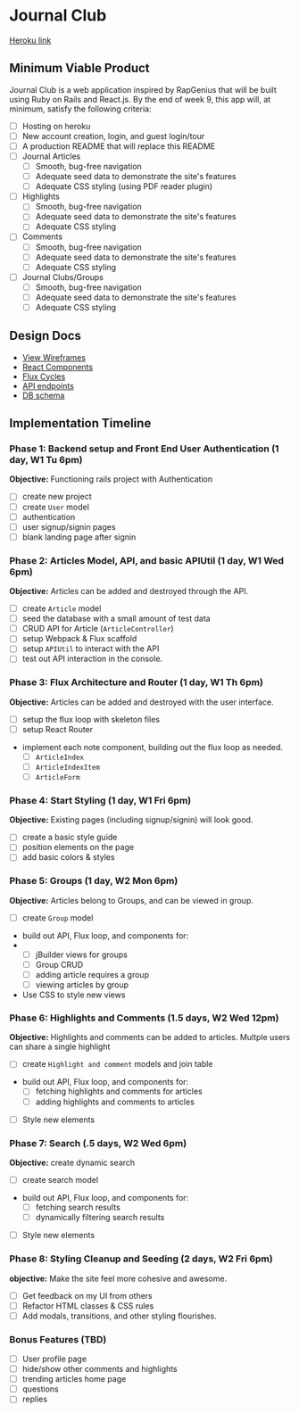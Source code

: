 # Journal Club
[Heroku link][heroku]

[heroku]: http://www.myjournal.club
## Minimum Viable Product
Journal Club is a web application inspired by RapGenius that will be built using Ruby on Rails and React.js. By the end of week 9, this app will, at minimum, satisfy the following criteria:

- [ ]  Hosting on heroku
- [ ] New account creation, login, and guest login/tour
- [ ] A production README that will replace this README
- [ ] Journal Articles
    - [ ] Smooth, bug-free navigation
  - [ ] Adequate seed data to demonstrate the site's features
  - [ ] Adequate CSS styling (using PDF reader plugin)
- [ ] Highlights
    - [ ] Smooth, bug-free navigation
  - [ ] Adequate seed data to demonstrate the site's features
  - [ ] Adequate CSS styling
- [ ] Comments
    - [ ] Smooth, bug-free navigation
  - [ ] Adequate seed data to demonstrate the site's features
  - [ ] Adequate CSS styling
- [ ] Journal Clubs/Groups
    - [ ] Smooth, bug-free navigation
  - [ ] Adequate seed data to demonstrate the site's features
  - [ ] Adequate CSS styling

## Design Docs
* [View Wireframes][views]
* [React Components][components]
* [Flux Cycles][flux-cycles]
* [API endpoints][api-endpoints]
* [DB schema][schema]

[views]: docs/views.md
[components]: docs/components.md
[flux-cycles]: docs/flux-cycles.md
[api-endpoints]: docs/api-endpoints.md
[schema]: docs/schema.md

## Implementation Timeline

### Phase 1: Backend setup and Front End User Authentication (1 day, W1 Tu 6pm)

**Objective:** Functioning rails project with Authentication

- [ ] create new project
- [ ] create `User` model
- [ ] authentication
- [ ] user signup/signin pages
- [ ] blank landing page after signin

### Phase 2: Articles Model, API, and basic APIUtil (1 day, W1 Wed 6pm)

**Objective:** Articles can be added and destroyed through
the API.

- [ ] create `Article` model
- [ ] seed the database with a small amount of test data
- [ ] CRUD API for Article (`ArticleController`)
- [ ] setup Webpack & Flux scaffold
- [ ] setup `APIUtil` to interact with the API
- [ ] test out API interaction in the console.

### Phase 3: Flux Architecture and Router (1 day, W1 Th 6pm)

**Objective:** Articles can be added and destroyed with the
user interface.

- [ ] setup the flux loop with skeleton files
- [ ] setup React Router
- implement each note component, building out the flux loop as needed.
  - [ ] `ArticleIndex`
  - [ ] `ArticleIndexItem`
  - [ ] `ArticleForm`

### Phase 4: Start Styling (1 day, W1 Fri 6pm)

**Objective:** Existing pages (including signup/signin) will look good.

- [ ] create a basic style guide
- [ ] position elements on the page
- [ ] add basic colors & styles

### Phase 5: Groups (1 day, W2 Mon 6pm)

**Objective:** Articles belong to Groups, and can be viewed in group.

- [ ] create `Group` model
- build out API, Flux loop, and components for:
- - [ ] jBuilder views for groups
  - [ ] Group CRUD
  - [ ] adding article requires a group
  - [ ] viewing articles by group
- Use CSS to style new views


### Phase 6: Highlights and Comments (1.5 days, W2 Wed 12pm)

**Objective:** Highlights and comments can be added to articles. Multple users can share a single highlight

- [ ] create `Highlight and comment` models and join table
- build out API, Flux loop, and components for:
  - [ ] fetching highlights and comments for articles
  - [ ] adding highlights and comments to articles
- [ ] Style new elements

### Phase 7: Search (.5 days, W2 Wed 6pm)

**Objective:** create dynamic search

- [ ] create search model
- build out API, Flux loop, and components for:
  - [ ] fetching search results
  - [ ] dynamically filtering search results
- [ ] Style new elements

### Phase 8: Styling Cleanup and Seeding (2 days, W2 Fri 6pm)

**objective:** Make the site feel more cohesive and awesome.

- [ ] Get feedback on my UI from others
- [ ] Refactor HTML classes & CSS rules
- [ ] Add modals, transitions, and other styling flourishes.

### Bonus Features (TBD)
- [ ] User profile page
- [ ] hide/show other comments and highlights
- [ ] trending articles home page
 - [ ] questions
  - [ ] replies
